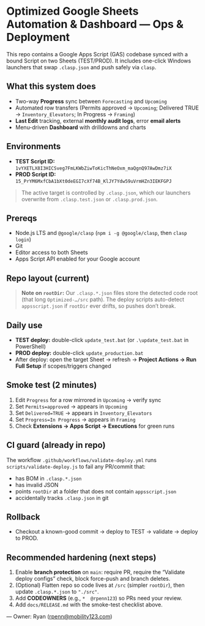 ﻿# Optimized Google Sheets Automation & Dashboard — Ops & Deployment

This repo contains a Google Apps Script (GAS) codebase synced with a bound Script on two Sheets (TEST/PROD). It includes one-click Windows launchers that swap `.clasp.json` and push safely via `clasp`.

## What this system does
- Two-way **Progress** sync between `Forecasting` and `Upcoming`
- Automated row transfers (Permits approved → `Upcoming`; Delivered TRUE → `Inventory_Elevators`; In Progress → `Framing`)
- **Last Edit** tracking, external **monthly audit logs**, error **email alerts**
- Menu-driven **Dashboard** with drilldowns and charts

## Environments
- **TEST Script ID:** `1vYXETLX8I3HICSveg7FmLKWbZiwToKicThNeOxm_maQgnQ97AwDmz7iX`
- **PROD Script ID:** `15_PrYM6MxfCbA1bXt0deEGI7cXf74B_KlJY7Ydw59uVrmHZn3IEKFGPJ`

> The active target is controlled by `.clasp.json`, which our launchers overwrite from `.clasp.test.json` or `.clasp.prod.json`.

## Prereqs
- Node.js LTS and `@google/clasp` (`npm i -g @google/clasp`, then `clasp login`)
- Git
- Editor access to both Sheets
- Apps Script API enabled for your Google account

## Repo layout (current)

> **Note on `rootDir`:** Our `.clasp.*.json` files store the detected code root (that long `Optimized-…/src` path). The deploy scripts auto-detect `appsscript.json` if `rootDir` ever drifts, so pushes don’t break.

## Daily use
- **TEST deploy:** double-click `update_test.bat` (or `.\update_test.bat` in PowerShell)
- **PROD deploy:** double-click `update_production.bat`
- After deploy: open the target Sheet → refresh → **Project Actions → Run Full Setup** if scopes/triggers changed

## Smoke test (2 minutes)
1. Edit `Progress` for a row mirrored in `Upcoming` → verify sync
2. Set `Permits=approved` → appears in `Upcoming`
3. Set `Delivered=TRUE` → appears in `Inventory_Elevators`
4. Set `Progress=In Progress` → appears in `Framing`
5. Check **Extensions → Apps Script → Executions** for green runs

## CI guard (already in repo)
The workflow `.github/workflows/validate-deploy.yml` runs `scripts/validate-deploy.js` to fail any PR/commit that:
- has BOM in `.clasp.*.json`
- has invalid JSON
- points `rootDir` at a folder that does not contain `appsscript.json`
- accidentally tracks `.clasp.json` in git

## Rollback
- Checkout a known-good commit → deploy to TEST → validate → deploy to PROD.

## Recommended hardening (next steps)
1. Enable **branch protection** on `main`: require PR, require the “Validate deploy configs” check, block force-push and branch deletes.
2. (Optional) Flatten repo so code lives at `/src` (simpler `rootDir`), then update `.clasp.*.json` to `"./src"`.
3. Add **CODEOWNERS** (e.g., `*  @rpenn123`) so PRs need your review.
4. Add `docs/RELEASE.md` with the smoke-test checklist above.

— Owner: Ryan (rpenn@mobility123.com)

